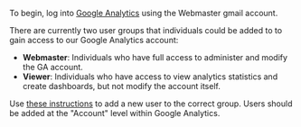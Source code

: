To begin, log into [Google Analytics][google-analytics] using the Webmaster gmail account.

There are currently two user groups that individuals could be added to to gain
access to our Google Analytics account:

* **Webmaster**: Individuals who have full access to administer and modify the GA account.
* **Viewer**: Individuals who have access to view analytics statistics and create dashboards, but not modify the account itself.

Use [these instructions][add-user-to-google-analytics-group] to add a new user
to the correct group. Users should be added at the "Account" level within Google Analytics.

[google-analytics]: https://analytics.google.com/
[add-user-to-google-analytics-group]: https://support.google.com/analytics/answer/1009702?hl=en#Add&zippy=%2Cin-this-article
